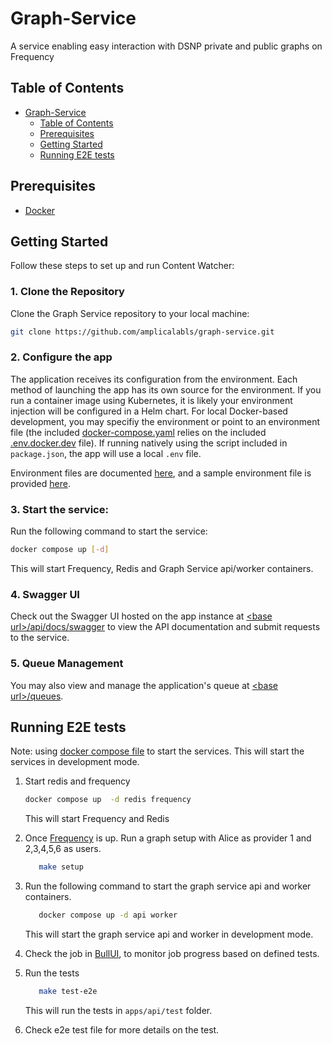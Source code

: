 # Graph-Service

A service enabling easy interaction with DSNP private and public graphs on Frequency

## Table of Contents

- [Graph-Service](#graph-service)
  - [Table of Contents](#table-of-contents)
  - [Prerequisites](#prerequisites)
  - [Getting Started](#getting-started)
  - [Running E2E tests](#running-e2e-tests)

## Prerequisites

- [Docker](https://docs.docker.com/get-docker/)

## Getting Started

Follow these steps to set up and run Content Watcher:

### 1. Clone the Repository
Clone the Graph Service repository to your local machine:
   ```bash
   git clone https://github.com/amplicalabls/graph-service.git
   ```

### 2. Configure the app
The application receives its configuration from the environment. Each method of launching the app has its own source for the environment. If you run a container image using Kubernetes, it is likely your environment injection will be configured in a Helm chart. For local Docker-based development, you may specifiy the environment or point to an environment file (the included [docker-compose.yaml](./docker-compose.yaml) relies on the included [.env.docker.dev](./.env.docker.dev) file). If running natively using the script included in `package.json`, the app will use a local `.env` file.

Environment files are documented [here](./ENVIRONMENT.md), and a sample environment file is provided [here](./env.template).

### 3. Start the service:
Run the following command to start the service:
   ```bash
   docker compose up [-d]
   ```

This will start Frequency, Redis and Graph Service api/worker containers.

### 4. Swagger UI
Check out the Swagger UI hosted on the app instance at [\<base url>/api/docs/swagger](http://localhost:3000/api/docs/swagger) to view the API documentation and submit requests to the service.

### 5. Queue Management
You may also view and manage the application's queue at [\<base url>/queues](http://localhost:3000/queues).

## Running E2E tests

Note: using [docker compose file](docker-compose.yaml) to start the services. This will start the services in development mode.

1. Start redis and frequency

   ```bash
   docker compose up  -d redis frequency
   ```

   This will start Frequency and Redis

2. Once [Frequency](https://polkadot.js.org/apps/?rpc=ws%3A%2F%2F127.0.0.1%3A9944#/explorer) is up. Run a graph setup with Alice as provider 1 and 2,3,4,5,6 as users.

      ```bash
         make setup
      ```

3. Run the following command to start the graph service api and worker containers.

   ```bash
      docker compose up -d api worker
   ```

   This will start the graph service api and worker in development mode.

4. Check the job in [BullUI](http://0.0.0.0:3000/queues/), to monitor job progress based on defined tests.

5. Run the tests

   ```bash
      make test-e2e
   ```

   This will run the tests in `apps/api/test` folder.

6. Check e2e test file for more details on the test.
